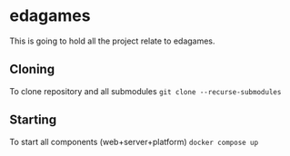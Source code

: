 # edagames

This is going to hold all the project relate to edagames.

## Cloning

To clone repository and all submodules
`git clone --recurse-submodules`

## Starting

To start all components (web+server+platform)
`docker compose up`
